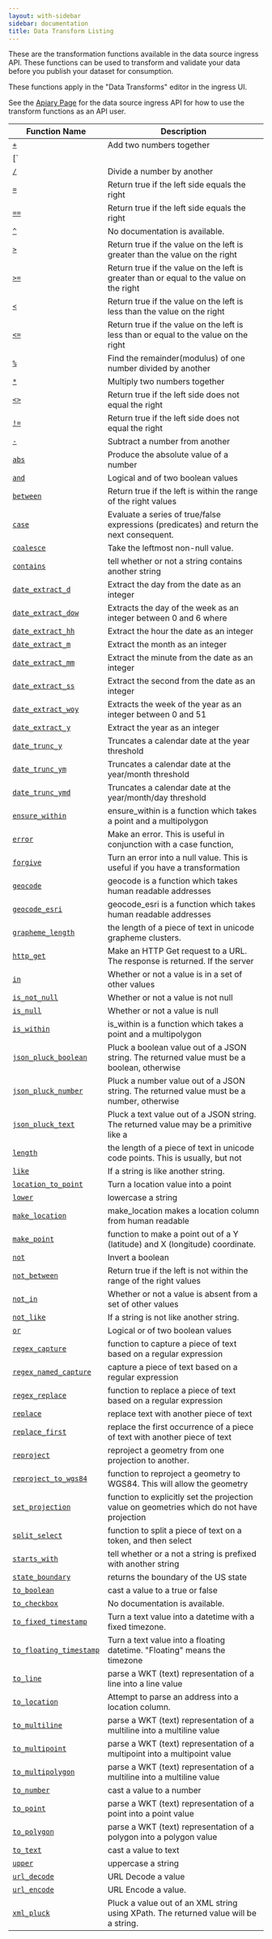 ```yaml
---
layout: with-sidebar
sidebar: documentation
title: Data Transform Listing
---
```


These are the transformation functions available in the data source ingress API.
These functions can be used to transform and validate your data before you publish
your dataset for consumption.

These functions apply in the "Data Transforms" editor in the ingress UI.

See the [Apiary Page](http://socratapublishing.docs.apiary.io/) for the data source ingress
API for how to use the transform functions as an API user.



| Function Name | Description |
| ---- | ---- |
| [`+`](/docs/transforms/add.html) |   Add two numbers together |
| [`||`](/docs/transforms/concatenate.html) |   concatenate two strings |
| [`/`](/docs/transforms/divide.html) |   Divide a number by another |
| [`=`](/docs/transforms/equal.html) |   Return true if the left side equals the right |
| [`==`](/docs/transforms/equal.html) |   Return true if the left side equals the right |
| [`^`](/docs/transforms/exponent.html) | No documentation is available. |
| [`>`](/docs/transforms/greater_than.html) |   Return true if the value on the left is greater than the value on the right |
| [`>=`](/docs/transforms/greater_than_equal.html) |   Return true if the value on the left is greater than or equal to the value on the right |
| [`<`](/docs/transforms/less_than.html) |   Return true if the value on the left is less than the value on the right |
| [`<=`](/docs/transforms/less_than_equal.html) |   Return true if the value on the left is less than or equal to the value on the right |
| [`%`](/docs/transforms/modulo.html) |   Find the remainder(modulus) of one number divided by another |
| [`*`](/docs/transforms/multiply.html) |   Multiply two numbers together |
| [`<>`](/docs/transforms/not_equal.html) |   Return true if the left side does not equal the right |
| [`!=`](/docs/transforms/not_equal.html) |   Return true if the left side does not equal the right |
| [`-`](/docs/transforms/subtract.html) |   Subtract a number from another |
| [`abs`](/docs/transforms/abs.html) |   Produce the absolute value of a number |
| [`and`](/docs/transforms/and.html) |   Logical and of two boolean values |
| [`between`](/docs/transforms/between.html) |   Return true if the left is within the range of the right values |
| [`case`](/docs/transforms/case.html) |   Evaluate a series of true/false expressions (predicates) and return the next consequent. |
| [`coalesce`](/docs/transforms/coalesce.html) |   Take the leftmost non-null value. |
| [`contains`](/docs/transforms/contains.html) |   tell whether or not a string contains another string |
| [`date_extract_d`](/docs/transforms/date_extract_d.html) |   Extract the day from the date as an integer |
| [`date_extract_dow`](/docs/transforms/date_extract_dow.html) |   Extracts the day of the week as an integer between 0 and 6 where |
| [`date_extract_hh`](/docs/transforms/date_extract_hh.html) |   Extract the hour the date as an integer |
| [`date_extract_m`](/docs/transforms/date_extract_m.html) |   Extract the month as an integer |
| [`date_extract_mm`](/docs/transforms/date_extract_mm.html) |   Extract the minute from the date as an integer |
| [`date_extract_ss`](/docs/transforms/date_extract_ss.html) |   Extract the second from the date as an integer |
| [`date_extract_woy`](/docs/transforms/date_extract_woy.html) |   Extracts the week of the year as an integer between 0 and 51 |
| [`date_extract_y`](/docs/transforms/date_extract_y.html) |   Extract the year as an integer |
| [`date_trunc_y`](/docs/transforms/date_trunc_y.html) |   Truncates a calendar date at the year threshold |
| [`date_trunc_ym`](/docs/transforms/date_trunc_ym.html) |   Truncates a calendar date at the year/month threshold |
| [`date_trunc_ymd`](/docs/transforms/date_trunc_ymd.html) |   Truncates a calendar date at the year/month/day threshold |
| [`ensure_within`](/docs/transforms/ensure_within.html) |   ensure_within is a function which takes a point and a multipolygon |
| [`error`](/docs/transforms/error.html) |   Make an error. This is useful in conjunction with a case function, |
| [`forgive`](/docs/transforms/forgive.html) |   Turn an error into a null value. This is useful if you have a transformation |
| [`geocode`](/docs/transforms/geocode.html) |   geocode is a function which takes human readable addresses |
| [`geocode_esri`](/docs/transforms/geocode_esri.html) |   geocode_esri is a function which takes human readable addresses |
| [`grapheme_length`](/docs/transforms/grapheme_length.html) |   the length of a piece of text in unicode grapheme clusters. |
| [`http_get`](/docs/transforms/http_get.html) |   Make an HTTP Get request to a URL. The response is returned. If the server |
| [`in`](/docs/transforms/in.html) |   Whether or not a value is in a set of other values |
| [`is_not_null`](/docs/transforms/is_not_null.html) |   Whether or not a value is not null |
| [`is_null`](/docs/transforms/is_null.html) |   Whether or not a value is null |
| [`is_within`](/docs/transforms/is_within.html) |   is_within is a function which takes a point and a multipolygon |
| [`json_pluck_boolean`](/docs/transforms/json_pluck_boolean.html) |   Pluck a boolean value out of a JSON string. The returned value must be a boolean, otherwise |
| [`json_pluck_number`](/docs/transforms/json_pluck_number.html) |   Pluck a number value out of a JSON string. The returned value must be a number, otherwise |
| [`json_pluck_text`](/docs/transforms/json_pluck_text.html) |   Pluck a text value out of a JSON string. The returned value may be a primitive like a |
| [`length`](/docs/transforms/length.html) |   the length of a piece of text in unicode code points.  This is usually, but not |
| [`like`](/docs/transforms/like.html) |   If a string is like another string. |
| [`location_to_point`](/docs/transforms/location_to_point.html) |   Turn a location value into a point |
| [`lower`](/docs/transforms/lower.html) |   lowercase a string |
| [`make_location`](/docs/transforms/make_location.html) |   make_location makes a location column from human readable |
| [`make_point`](/docs/transforms/make_point.html) |   function to make a point out of a Y (latitude) and X (longitude) coordinate. |
| [`not`](/docs/transforms/not.html) |   Invert a boolean |
| [`not_between`](/docs/transforms/not_between.html) |   Return true if the left is not within the range of the right values |
| [`not_in`](/docs/transforms/not_in.html) |   Whether or not a value is absent from a set of other values |
| [`not_like`](/docs/transforms/not_like.html) |   If a string is not like another string. |
| [`or`](/docs/transforms/or.html) |   Logical or of two boolean values |
| [`regex_capture`](/docs/transforms/regex_capture.html) |   function to capture a piece of text based on a regular expression |
| [`regex_named_capture`](/docs/transforms/regex_named_capture.html) |   capture a piece of text based on a regular expression |
| [`regex_replace`](/docs/transforms/regex_replace.html) |   function to replace a piece of text based on a regular expression |
| [`replace`](/docs/transforms/replace.html) |   replace text with another piece of text |
| [`replace_first`](/docs/transforms/replace_first.html) |   replace the first occurrence of a piece of text with another piece of text |
| [`reproject`](/docs/transforms/reproject.html) |   reproject a geometry from one projection to another. |
| [`reproject_to_wgs84`](/docs/transforms/reproject_to_wgs84.html) |   function to reproject a geometry to WGS84. This will allow the geometry |
| [`set_projection`](/docs/transforms/set_projection.html) |   function to explicitly set the projection value on geometries which do not have projection |
| [`split_select`](/docs/transforms/split_select.html) |   function to split a piece of text on a token, and then select |
| [`starts_with`](/docs/transforms/starts_with.html) |   tell whether or a not a string is prefixed with another string |
| [`state_boundary`](/docs/transforms/state_boundary.html) |   returns the boundary of the US state |
| [`to_boolean`](/docs/transforms/to_boolean.html) |   cast a value to a true or false |
| [`to_checkbox`](/docs/transforms/to_checkbox.html) | No documentation is available. |
| [`to_fixed_timestamp`](/docs/transforms/to_fixed_timestamp.html) |   Turn a text value into a datetime with a fixed timezone. |
| [`to_floating_timestamp`](/docs/transforms/to_floating_timestamp.html) |   Turn a text value into a floating datetime. "Floating" means the timezone |
| [`to_line`](/docs/transforms/to_line.html) |   parse a WKT (text) representation of a line into a line value |
| [`to_location`](/docs/transforms/to_location.html) |   Attempt to parse an address into a location column. |
| [`to_multiline`](/docs/transforms/to_multiline.html) |   parse a WKT (text) representation of a multiline into a multiline value |
| [`to_multipoint`](/docs/transforms/to_multipoint.html) |   parse a WKT (text) representation of a multipoint into a multipoint value |
| [`to_multipolygon`](/docs/transforms/to_multipolygon.html) |   parse a WKT (text) representation of a multiline into a multiline value |
| [`to_number`](/docs/transforms/to_number.html) |   cast a value to a number |
| [`to_point`](/docs/transforms/to_point.html) |   parse a WKT (text) representation of a point into a point value |
| [`to_polygon`](/docs/transforms/to_polygon.html) |   parse a WKT (text) representation of a polygon into a polygon value |
| [`to_text`](/docs/transforms/to_text.html) |   cast a value to text |
| [`upper`](/docs/transforms/upper.html) |   uppercase a string |
| [`url_decode`](/docs/transforms/url_decode.html) |   URL Decode a value |
| [`url_encode`](/docs/transforms/url_encode.html) |   URL Encode a value. |
| [`xml_pluck`](/docs/transforms/xml_pluck.html) |   Pluck a value out of an XML string using XPath. The returned value will be a string. |